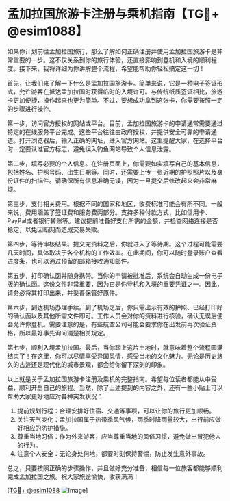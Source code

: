 # 孟加拉国旅游卡注册与乘机指南【TG💪+ @esim1088】

如果你计划前往孟加拉国旅行，那么了解如何正确注册并使用孟加拉国旅游卡是非常重要的一步。这不仅关系到你的旅行体验，还直接影响到登机和入境的顺利程度。接下来，我将详细为你讲解整个流程，希望能帮助你轻松搞定这一切！

首先，让我们来了解一下什么是孟加拉国旅游卡。简单来说，它是一种电子签证形式，允许游客在抵达孟加拉国时获得临时的入境许可。与传统纸质签证相比，旅游卡更加便捷，操作起来也更为简单。不过，要想成功拿到这张卡，你需要按照一定的步骤进行操作。

第一步，访问官方授权的网站或平台。目前，孟加拉国旅游卡的申请通常需要通过特定的在线服务平台完成。这些平台往往由政府授权，并提供安全可靠的申请通道。打开浏览器后，输入正确的网址，进入官方网站。这里提醒大家，在选择平台时一定要认准官方标志，避免误入钓鱼网站导致个人信息泄露。

第二步，填写必要的个人信息。在注册页面上，你需要如实填写自己的基本信息，包括姓名、护照号码、出生日期等。同时，还需要上传一张近期的护照照片以及身份证件的扫描件。请确保所有信息准确无误，因为一旦提交后修改起来会非常麻烦。

第三步，支付相关费用。根据不同的国家和地区，收费标准可能会有所不同。一般来说，费用涵盖了签证费和服务费两部分。支持多种付款方式，比如信用卡、PayPal或者银行转账等。建议提前准备好支付所需的金额，并检查网络连接是否稳定，以免因断网而造成交易失败。

第四步，等待审核结果。提交完资料之后，你就进入了等待期。这个过程可能需要几天时间，具体取决于各个机构的工作效率。在此期间，你可以随时登录账户查看进度条，也可以通过预留的邮箱接收通知邮件。

第五步，打印确认函并随身携带。当你的申请被批准后，系统会自动生成一份电子版的确认函。这份文件非常重要，因为它是你登机和入境的重要凭证之一。因此，请务必将其打印出来，并妥善保管好原件。

第六步，到达机场办理手续。到了机场之后，你只需出示有效的护照、已经打印好的确认函以及其他所需文件即可。工作人员会对你的资料进行核验，确认无误后便会允许你登机。需要注意的是，有些航空公司可能会要求你在出发前再次验证资格，所以最好事先询问清楚相关规定。

第七步，顺利入境孟加拉国。最后，当你踏上这片土地时，就意味着整个流程圆满结束了！在这里，你可以尽情享受异国风情，感受当地的文化魅力。无论是历史悠久的古迹还是现代化的城市景观，都会给你留下深刻的印象。

以上就是关于孟加拉国旅游卡注册及乘机的完整指南。希望每位读者都能从中受益，顺利开启自己的旅程。当然，除了上述提到的内容之外，还有一些小贴士可以帮助大家更好地应对各种突发状况：

1. 提前规划行程：合理安排好住宿、交通等事项，可以让你的旅行更加顺畅。
2. 关注天气变化：孟加拉国属于热带季风气候，雨季时降雨量较大，出行前应做好相应的防护措施。
3. 尊重当地习俗：作为外来游客，应当尊重当地的风俗习惯，避免做出冒犯他人的行为。
4. 注意个人安全：无论身处何地，都要时刻保持警惕，防止发生意外事故。

总之，只要按照正确的步骤操作，并且做好充分准备，相信每一位旅客都能够顺利完成孟加拉国之旅。祝大家旅途愉快，收获满满！

[[TG💪+ @esim1088](https://t.me/s/esim1088) ![Image](https://i.postimg.cc/4NQfJmqS/Snipaste-2025-05-13-00-14-12.png)]
